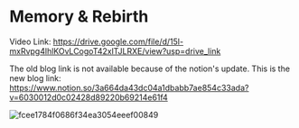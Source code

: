 # Memory & Rebirth

Video Link: https://drive.google.com/file/d/15l-mxRvpg4lhlKOvLCogoT42xlTJLRXE/view?usp=drive_link

The old blog link is not available because of the notion's update. 
This is the new blog link: https://www.notion.so/3a664da43dc04a1dbabb7ae854c33ada?v=6030012d0c02428d89220b69214e61f4

![fcee1784f0686f34ea3054eeef00849](https://github.com/CiaranLiao/FinalProject/assets/53254700/e7645ab8-663b-4a7a-b927-e282246fc28d)
